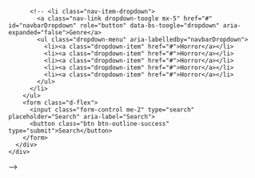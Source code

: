 <!-- <!DOCTYPE html>
<html lang="en">
<head>
  <meta charset="UTF-8">
  <meta http-equiv="X-UA-Compatible" content="IE=edge">
  <meta name="viewport" content="width=device-width, initial-scale=1.0">
  <title>Document</title>
  <link href="https://cdn.jsdelivr.net/npm/bootstrap@5.0.2/dist/css/bootstrap.min.css" rel="stylesheet" integrity="sha384-EVSTQN3/azprG1Anm3QDgpJLIm9Nao0Yz1ztcQTwFspd3yD65VohhpuuCOmLASjC" crossorigin="anonymous">
</head>

<body>
  <nav class="navbar navbar-expand-lg navbar-dark bg-dark">
    <div class="container-fluid">
      <a class="navbar-brand mx-auto" href="#">NETFLIX</a>
      <button class="navbar-toggler" type="button" data-bs-toggle="collapse" data-bs-target="#navbarSupportedContent" aria-controls="navbarSupportedContent" aria-expanded="false" aria-label="Toggle navigation">
        <span class="navbar-toggler-icon"></span>
      </button>
      <div class="collapse navbar-collapse" id="navbarSupportedContent">
        <ul class="navbar-nav">
          <li class="nav-item">
            <a class="nav-link active mx-5" aria-current="page" href="#">Home</a>
          </li>
            <li class="nav-item dropdown">
            <a class="nav-link dropdown-toggle mx-5" href="#" id="navbarDropdown" role="button" data-bs-toggle="dropdown" aria-expanded="false">
              Dropdown
            </a>
            <ul class="dropdown-menu" aria-labelledby="navbarDropdown">
              <li><a class="dropdown-item" href="#">Action</a></li>
              <li><a class="dropdown-item" href="#">Another action</a></li>
              <li><hr class="dropdown-divider"></li>
              <li><a class="dropdown-item" href="#">Something else here</a></li>
            </ul>
          </li> -->
          <!-- <li class="nav-item-dropdown">
            <a class="nav-link dropdown-toogle mx-5" href="#" id="navbarDropdown" role="button" data-bs-toogle="dropdown" aria-expanded="false">Genre</a>
            <ul class="dropdown-menu" aria-labelledby="navbarDropdown">
              <li><a class="dropdown-item" href="#">Horror</a></li>
              <li><a class="dropdown-item" href="#">Horror</a></li>
              <li><a class="dropdown-item" href="#">Horror</a></li>
              <li><a class="dropdown-item" href="#">Horror</a></li>
              <li><a class="dropdown-item" href="#">Horror</a></li>
            </ul>
          </li>
        </ul>
        <form class="d-flex">
          <input class="form-control me-2" type="search" placeholder="Search" aria-label="Search">
          <button class="btn btn-outline-success" type="submit">Search</button>
        </form>
      </div>
    </div>
  </nav>
</body>
</html> --> 